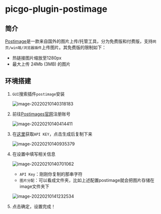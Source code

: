 # picgo-plugin-postimage

## 简介

[Postimage](https://postimages.org/)是一款来自国外的图片上传/托管工具，分为免费版和付费版，支持`网页/win端/浏览器插件`上传图片。其免费版的限制如下：

- 热链接图片缩放至1280px
- 最大上传 24Mb (3MB) 的图片



## 环境搭建

1. `GUI`搜索插件`postimage`安装

   ![image-20220210140318183](https://i.postimg.cc/wTXTJsMH/202202101403245.png)

   

2. 前往[Postimages官网](https://postimages.org/)注册账号

   ![image-20220210140414411](https://i.postimg.cc/sgfQgJcb/202202101404530.png)

   

3. 在[这里](https://postimages.org/login/api)获取`API KEY`，点击生成后复制下来

   ![image-20220210140935379](https://i.postimg.cc/sfbSHG5b/202202101409559.png)

   

4. 在设置中填写相关信息

   ![image-20220210140701062](https://i.postimg.cc/k4Cz8Dp6/202202101407128.png)

   - `API Key`：刚刚你复制的那串字符
   - `图片分配`：可以看成文件夹，比如上述配置postimage就会把图片存储在image文件夹下

   ![image-20220210141232534](https://i.postimg.cc/7hQyXyCy/202202101412712.png)

   

5. 点击确定，设置完成！

   

   
